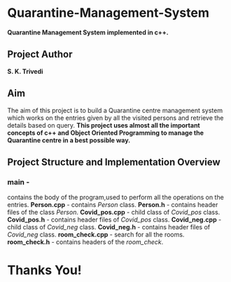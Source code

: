 # Quarantine-Management-System
**Quarantine Management System implemented in c++.**

## Project Author
**S. K. Trivedi**

## **Aim**
The aim of this project is to build a Quarantine centre management system  which works on the entries given by all the visited persons and retrieve the details based on query.
**This project uses almost all the important concepts of c++ and Object Oriented Programming to manage the Quarantine centre in a best possible way.**

## Project Structure and Implementation Overview

### main - 
contains the body of the program,used to perform all the operations on the entries.
**Person.cpp** - 
contains *Person* class.
**Person.h** - 
contains header files of the class *Person*.
**Covid_pos.cpp** - 
child class of *Covid_pos* class.
**Covid_pos.h** - 
contains header files of *Covid_pos* class.
**Covid_neg.cpp** - 
child class of *Covid_neg* class.
**Covid_neg.h** - 
contains header files of *Covid_neg* class.
**room_check.cpp** - 
search for all the rooms.
**room_check.h** - 
contains headers of the *room_check*.

# Thanks You!


